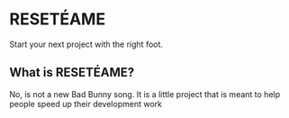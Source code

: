 # RESETÉAME

Start your next project with the right foot.

## What is RESETÉAME?

No, is not a new Bad Bunny song. It is a little project that is meant to help people speed up their development work
